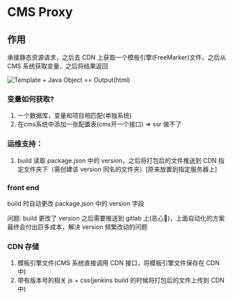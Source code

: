 # CMS Proxy 

## 作用

承接静态资源请求，之后去 CDN 上获取一个模板引擎(FreeMarker)文件，之后从 CMS 系统获取变量，之后将结果返回

![Template + Java Object == Output(html)](https://freemarker.apache.org/images/overview.png)

### 变量如何获取?

1. 一个数据库，变量和项目相匹配(单独系统)
2. 在cms系统中添加一张配置表(cms开一个接口) => ssr 做不了

### 运维支持：

1. build 读取 package.json 中的 version，之后将打包后的文件推送到 CDN 指定文件夹下（需创建该 version
   同名的文件夹）[原来放置到指定服务器上]

### front end

build 时自动更改 package.json 中的 version 字段

问题: build 更改了 version 之后需要推送到 gitlab 上(恶心🤮)，上面自动化的方案最终会付出巨多成本，解决 version 频繁改动的问题

### CDN 存储

1. 模板引擎文件(CMS 系统直接调用 CDN 接口，将模板引擎文件保存在 CDN 中)
2. 带有版本号的相关 js + css(jenkins build 的时候将打包后的文件上传到 CDN 中)
